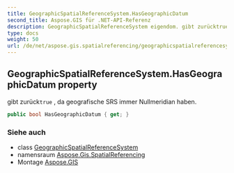 ```yaml
---
title: GeographicSpatialReferenceSystem.HasGeographicDatum
second_title: Aspose.GIS für .NET-API-Referenz
description: GeographicSpatialReferenceSystem eigendom. gibt zurücktrue  da geografische SRS immer Nullmeridian haben.
type: docs
weight: 50
url: /de/net/aspose.gis.spatialreferencing/geographicspatialreferencesystem/hasgeographicdatum/
---
```

## GeographicSpatialReferenceSystem.HasGeographicDatum property

gibt zurück`true` , da geografische SRS immer Nullmeridian haben.

```csharp
public bool HasGeographicDatum { get; }
```

### Siehe auch

* class [GeographicSpatialReferenceSystem](../)
* namensraum [Aspose.Gis.SpatialReferencing](../../geographicspatialreferencesystem/)
* Montage [Aspose.GIS](../../../)


